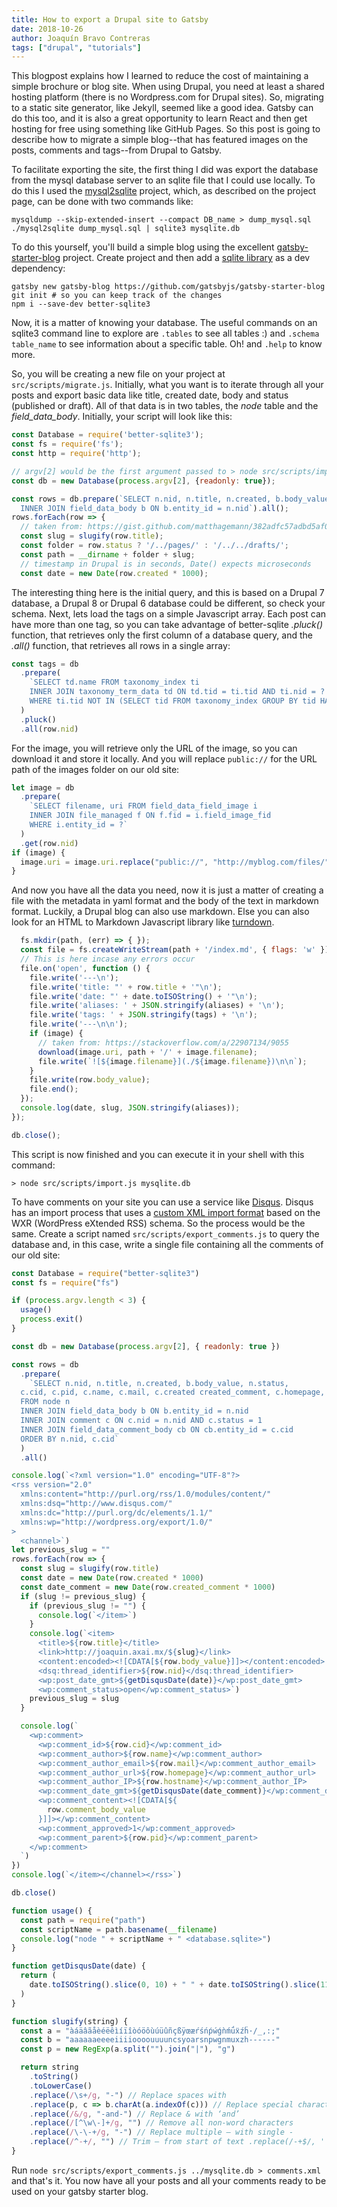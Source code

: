 ```yaml
---
title: How to export a Drupal site to Gatsby
date: 2018-10-26
author: Joaquín Bravo Contreras
tags: ["drupal", "tutorials"]
---
```


This blogpost explains how I learned to reduce the cost of maintaining a simple brochure or blog site. When using Drupal, you need at least a shared hosting platform (there is no Wordpress.com for Drupal sites). So, migrating to a static site generator, like Jekyll, seemed like a good idea. Gatsby can do this too, and it is also a great opportunity to learn React and then get hosting for free using something like GitHub Pages. So this post is going to describe how to migrate a simple blog--that has featured images on the posts, comments and tags--from Drupal to Gatsby.

To facilitate exporting the site, the first thing I did was export the database from the mysql database server to an sqlite file that I could use locally. To do this I used the [mysql2sqlite](https://github.com/dumblob/mysql2sqlite) project, which, as described on the project page, can be done with two commands like:

```
mysqldump --skip-extended-insert --compact DB_name > dump_mysql.sql
./mysql2sqlite dump_mysql.sql | sqlite3 mysqlite.db
```

To do this yourself, you'll build a simple blog using the excellent [gatsby-starter-blog](https://github.com/gatsbyjs/gatsby-starter-blog) project. Create project and then add a [sqlite library](https://github.com/JoshuaWise/better-sqlite3) as a dev dependency:

```
gatsby new gatsby-blog https://github.com/gatsbyjs/gatsby-starter-blog
git init # so you can keep track of the changes
npm i --save-dev better-sqlite3
```

Now, it is a matter of knowing your database. The useful commands on an sqlite3 command line to explore are `.tables` to see all tables :) and `.schema table_name` to see information about a specific table. Oh! and `.help` to know more.

So, you will be creating a new file on your project at `src/scripts/migrate.js`. Initially, what you want is to iterate through all your posts and export basic data like title, created date, body and status (published or draft). All of that data is in two tables, the _node_ table and the _field_data_body_. Initially, your script will look like this:

```javascript
const Database = require('better-sqlite3');
const fs = require('fs');
const http = require('http');

// argv[2] would be the first argument passed to > node src/scripts/import.js [database.db]
const db = new Database(process.argv[2], {readonly: true});

const rows = db.prepare(`SELECT n.nid, n.title, n.created, b.body_value, n.status FROM node n
  INNER JOIN field_data_body b ON b.entity_id = n.nid`).all();
rows.forEach(row => {
  // taken from: https://gist.github.com/matthagemann/382adfc57adbd5af078dc93feef01fe1
  const slug = slugify(row.title);
  const folder = row.status ? '/../pages/' : '/../../drafts/';
  const path = __dirname + folder + slug;
  // timestamp in Drupal is in seconds, Date() expects microseconds
  const date = new Date(row.created * 1000);
```

The interesting thing here is the initial query, and this is based on a Drupal 7 database, a Drupal 8 or Drupal 6 database could be different, so check your schema. Next, lets load the tags on a simple Javascript array. Each post can have more than one tag, so you can take advantage of better-sqlite _.pluck()_ function, that retrieves only the first column of a database query, and the _.all()_ function, that retrieves all rows in a single array:

```javascript
const tags = db
  .prepare(
    `SELECT td.name FROM taxonomy_index ti
    INNER JOIN taxonomy_term_data td ON td.tid = ti.tid AND ti.nid = ?
    WHERE ti.tid NOT IN (SELECT tid FROM taxonomy_index GROUP BY tid HAVING count(nid) = 1)`
  )
  .pluck()
  .all(row.nid)
```

For the image, you will retrieve only the URL of the image, so you can download it and store it locally. And you will replace `public://` for the URL path of the images folder on our old site:

```javascript
let image = db
  .prepare(
    `SELECT filename, uri FROM field_data_field_image i
    INNER JOIN file_managed f ON f.fid = i.field_image_fid
    WHERE i.entity_id = ?`
  )
  .get(row.nid)
if (image) {
  image.uri = image.uri.replace("public://", "http://myblog.com/files/")
}
```

And now you have all the data you need, now it is just a matter of creating a file with the metadata in yaml format and the body of the text in markdown format. Luckily, a Drupal blog can also use markdown. Else you can also look for an HTML to Markdown Javascript library like [turndown](https://github.com/domchristie/turndown).

```javascript
  fs.mkdir(path, (err) => { });
  const file = fs.createWriteStream(path + '/index.md', { flags: 'w' });
  // This is here incase any errors occur
  file.on('open', function () {
    file.write('---\n');
    file.write('title: "' + row.title + '"\n');
    file.write('date: "' + date.toISOString() + '"\n');
    file.write('aliases: ' + JSON.stringify(aliases) + '\n');
    file.write('tags: ' + JSON.stringify(tags) + '\n');
    file.write('---\n\n');
    if (image) {
      // taken from: https://stackoverflow.com/a/22907134/9055
      download(image.uri, path + '/' + image.filename);
      file.write(`![${image.filename}](./${image.filename})\n\n`);
    }
    file.write(row.body_value);
    file.end();
  });
  console.log(date, slug, JSON.stringify(aliases));
});

db.close();
```

This script is now finished and you can execute it in your shell with this command:

```
> node src/scripts/import.js mysqlite.db
```

To have comments on your site you can use a service like [Disqus](http://disqus.com/). Disqus has an import process that uses a [custom XML import format](https://help.disqus.com/developer/custom-xml-import-format) based on the WXR (WordPress eXtended RSS) schema. So the process would be the same. Create a script named `src/scripts/export_comments.js` to query the database and, in this case, write a single file containing all the comments of our old site:

```javascript
const Database = require("better-sqlite3")
const fs = require("fs")

if (process.argv.length < 3) {
  usage()
  process.exit()
}

const db = new Database(process.argv[2], { readonly: true })

const rows = db
  .prepare(
    `SELECT n.nid, n.title, n.created, b.body_value, n.status,
  c.cid, c.pid, c.name, c.mail, c.created created_comment, c.homepage, c.hostname, c.subject, cb.comment_body_value
  FROM node n
  INNER JOIN field_data_body b ON b.entity_id = n.nid
  INNER JOIN comment c ON c.nid = n.nid AND c.status = 1
  INNER JOIN field_data_comment_body cb ON cb.entity_id = c.cid
  ORDER BY n.nid, c.cid`
  )
  .all()

console.log(`<?xml version="1.0" encoding="UTF-8"?>
<rss version="2.0"
  xmlns:content="http://purl.org/rss/1.0/modules/content/"
  xmlns:dsq="http://www.disqus.com/"
  xmlns:dc="http://purl.org/dc/elements/1.1/"
  xmlns:wp="http://wordpress.org/export/1.0/"
>
  <channel>`)
let previous_slug = ""
rows.forEach(row => {
  const slug = slugify(row.title)
  const date = new Date(row.created * 1000)
  const date_comment = new Date(row.created_comment * 1000)
  if (slug != previous_slug) {
    if (previous_slug != "") {
      console.log(`</item>`)
    }
    console.log(`<item>
      <title>${row.title}</title>
      <link>http://joaquin.axai.mx/${slug}</link>
      <content:encoded><![CDATA[${row.body_value}]]></content:encoded>
      <dsq:thread_identifier>${row.nid}</dsq:thread_identifier>
      <wp:post_date_gmt>${getDisqusDate(date)}</wp:post_date_gmt>
      <wp:comment_status>open</wp:comment_status>`)
    previous_slug = slug
  }

  console.log(`
    <wp:comment>
      <wp:comment_id>${row.cid}</wp:comment_id>
      <wp:comment_author>${row.name}</wp:comment_author>
      <wp:comment_author_email>${row.mail}</wp:comment_author_email>
      <wp:comment_author_url>${row.homepage}</wp:comment_author_url>
      <wp:comment_author_IP>${row.hostname}</wp:comment_author_IP>
      <wp:comment_date_gmt>${getDisqusDate(date_comment)}</wp:comment_date_gmt>
      <wp:comment_content><![CDATA[${
        row.comment_body_value
      }]]></wp:comment_content>
      <wp:comment_approved>1</wp:comment_approved>
      <wp:comment_parent>${row.pid}</wp:comment_parent>
    </wp:comment>
  `)
})
console.log(`</item></channel></rss>`)

db.close()

function usage() {
  const path = require("path")
  const scriptName = path.basename(__filename)
  console.log("node " + scriptName + " <database.sqlite>")
}

function getDisqusDate(date) {
  return (
    date.toISOString().slice(0, 10) + " " + date.toISOString().slice(11, 19)
  )
}

function slugify(string) {
  const a = "àáäâãåèéëêìíïîòóöôùúüûñçßÿœæŕśńṕẃǵǹḿǘẍźḧ·/_,:;"
  const b = "aaaaaaeeeeiiiioooouuuuncsyoarsnpwgnmuxzh------"
  const p = new RegExp(a.split("").join("|"), "g")

  return string
    .toString()
    .toLowerCase()
    .replace(/\s+/g, "-") // Replace spaces with
    .replace(p, c => b.charAt(a.indexOf(c))) // Replace special characters
    .replace(/&/g, "-and-") // Replace & with ‘and’
    .replace(/[^\w\-]+/g, "") // Remove all non-word characters
    .replace(/\-\-+/g, "-") // Replace multiple — with single -
    .replace(/^-+/, "") // Trim — from start of text .replace(/-+$/, '') // Trim — from end of text
}
```

Run `node src/scripts/export_comments.js ../mysqlite.db > comments.xml` and that's it. You now have all your posts and all your comments ready to be used on your gatsby starter blog.
